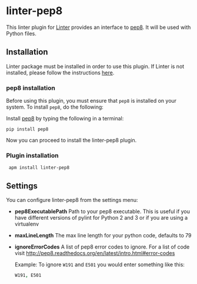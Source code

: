 # linter-pep8

This linter plugin for [Linter](https://github.com/AtomLinter/Linter) provides
an interface to [pep8](https://pypi.python.org/pypi/pep8). It will be used
with Python files.

## Installation

Linter package must be installed in order to use this plugin. If Linter is not
installed, please follow the instructions [here](https://github.com/AtomLinter/Linter).

### pep8 installation

Before using this plugin, you must ensure that `pep8` is installed on your
system. To install `pep8`, do the following:

Install [pep8](https://pypi.python.org/pypi/pep8) by typing the following in a
terminal:

```ShellSession
pip install pep8
```

Now you can proceed to install the linter-pep8 plugin.

### Plugin installation

```ShellSession
 apm install linter-pep8
```

## Settings

You can configure linter-pep8 from the settings menu:

*   **pep8ExecutablePath** Path to your pep8 executable. This is useful if you
    have different versions of pylint for Python 2 and 3 or if you are using a
    virtualenv

*   **maxLineLength** The max line length for your python code, defaults to 79

*   **ignoreErrorCodes** A list of pep8 error codes to ignore. For a list of
    code visit <http://pep8.readthedocs.org/en/latest/intro.html#error-codes>

    Example: To ignore `W191` and `E501` you would enter something like this:

    ```coffeescript
    W191, E501
    ```
